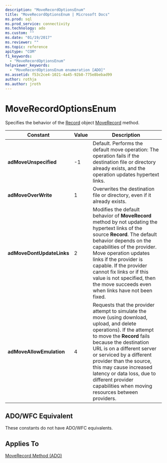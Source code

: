 ```yaml
---
description: "MoveRecordOptionsEnum"
title: "MoveRecordOptionsEnum | Microsoft Docs"
ms.prod: sql
ms.prod_service: connectivity
ms.technology: ado
ms.custom: ""
ms.date: "01/19/2017"
ms.reviewer: ""
ms.topic: reference
apitype: "COM"
f1_keywords: 
  - "MoveRecordOptionsEnum"
helpviewer_keywords: 
  - "MoveRecordOptionsEnum enumeration [ADO]"
ms.assetid: f53c2ce4-1021-4a45-92b8-775e8bebad99
author: rothja
ms.author: jroth
---
```

# MoveRecordOptionsEnum
Specifies the behavior of the [Record](./record-object-ado.md) object [MoveRecord](./moverecord-method-ado.md) method.  
  
|Constant|Value|Description|  
|--------------|-----------|-----------------|  
|**adMoveUnspecified**|-1|Default. Performs the default move operation: The operation fails if the destination file or directory already exists, and the operation updates hypertext links.|  
|**adMoveOverWrite**|1|Overwrites the destination file or directory, even if it already exists.|  
|**adMoveDontUpdateLinks**|2|Modifies the default behavior of **MoveRecord** method by not updating the hypertext links of the source **Record**. The default behavior depends on the capabilities of the provider. Move operation updates links if the provider is capable. If the provider cannot fix links or if this value is not specified, then the move succeeds even when links have not been fixed.|  
|**adMoveAllowEmulation**|4|Requests that the provider attempt to simulate the move (using download, upload, and delete operations). If the attempt to move the **Record** fails because the destination URL is on a different server or serviced by a different provider than the source, this may cause increased latency or data loss, due to different provider capabilities when moving resources between providers.|  
  
## ADO/WFC Equivalent  
 These constants do not have ADO/WFC equivalents.  
  
## Applies To  
 [MoveRecord Method (ADO)](./moverecord-method-ado.md)